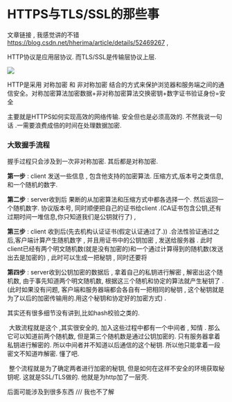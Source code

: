# HTTPS与TLS/SSL的那些事



文章链接 , 我感觉讲的不错 https://blog.csdn.net/hherima/article/details/52469267 , 



HTTP协议是应用层协议. 而TLS/SSL是传输层协议上层.

 ![](https://tyut.oss-accelerate.aliyuncs.com/image/2020-20-22/147cdc6e-3988-4698-bf92-1e21ed2f0ea8.webp?x-oss-process=style/template01)



HTTP是采用 对称加密 和 非对称加密 结合的方式来保护浏览器和服务端之间的通信安全。对称加密算法加密数据+非对称加密算法交换密钥+数字证书验证身份=安全



主要就是HTTPS如何实现高效的网络传输.  安全但也是必须高效的. 不然我说一句话 .一需要浪费成倍的时间在处理数据加密. 

### 大致握手流程

握手过程只会涉及到一次非对称加密.  其后都是对称加密. 

**第一步** : client 发送一些信息 , 包含他支持的加密算法. 压缩方式,版本号之类信息, 和一个随机的数字. 

**第二步** : server收到后 果断的从加密算法和压缩方式中都各选择一个. 然后返回一个随机数字. 协议版本号, 同时顺便把自己的证书给client .(CA证书包含公钥,还有过期时间一堆信息,你只知道我们是公钥就行了)  ,

**第三步** : client 收到后(先去机构认证证书(假定认证通过了.)) .合法性验证通过之后,客户端计算产生随机数字 , 并且用证书中的公钥加密 , 发送给服务器 . 此时client已经有两个明文随机数(就是没有加密的)和一个通过计算得到的随机数(发送出去是加密的) , 此时可以生成一把秘钥 , 同时还要将

**第四步** : server收到公钥加密的数据后 , 拿着自己的私钥进行解密 , 解密出这个随机数, 由于事先知道两个明文随机数, 根据这三个随机和协定的算法就产生秘钥了 .  (此时如果没有问题, 客户端和服务器端都会各自有一把相同的秘钥 , 这个秘钥就是为了以后的加密传输用的.用这个秘钥和协定好的加密方式) . 



其实还有很多细节没有讲到,比如hash校验之类的.

​	 大致流程就是这个 ,其实很安全的, 加入这些过程中都有一个中间者 , 知情 . 那么它可以知道前两个随机数, 但是第三个随机数是通过公钥加密的.  只有服务器拿着私钥进行解密的. 所以中间者并不知道以后通信的这个秘钥. 所以他只能拿着一段密文不知道咋解密. 懂了吧.  

​	整个流程就是为了确定两者进行加密的秘钥, 但是如何在这样不安全的环境获取秘钥呢. 这就是SSL/TLS做的. 他就是为http加了一层壳.  





后面可能涉及到很多东西 /// 我也不了解



